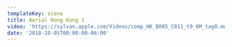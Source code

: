 ```yaml
---
templateKey: scene
title: Aerial Hong Kong 1
video: 'https://sylvan.apple.com/Videos/comp_HK_B005_C011_t9_6M_tag0.mov'
date: '2018-10-05T00:00:00-06:00'
---
```


